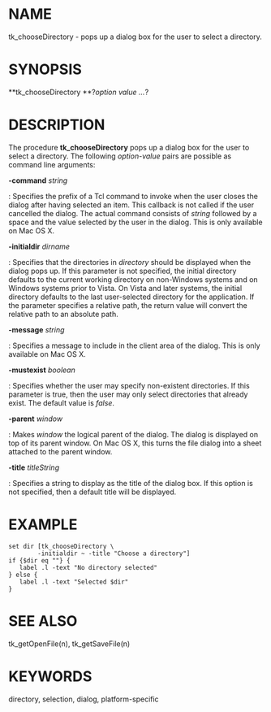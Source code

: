# NAME

tk_chooseDirectory - pops up a dialog box for the user to select a
directory.

# SYNOPSIS

**tk_chooseDirectory **?*option value \...*?

# DESCRIPTION

The procedure **tk_chooseDirectory** pops up a dialog box for the user
to select a directory. The following *option-value* pairs are possible
as command line arguments:

**-command** *string*

:   Specifies the prefix of a Tcl command to invoke when the user closes
    the dialog after having selected an item. This callback is not
    called if the user cancelled the dialog. The actual command consists
    of *string* followed by a space and the value selected by the user
    in the dialog. This is only available on Mac OS X.

**-initialdir** *dirname*

:   Specifies that the directories in *directory* should be displayed
    when the dialog pops up. If this parameter is not specified, the
    initial directory defaults to the current working directory on
    non-Windows systems and on Windows systems prior to Vista. On Vista
    and later systems, the initial directory defaults to the last
    user-selected directory for the application. If the parameter
    specifies a relative path, the return value will convert the
    relative path to an absolute path.

**-message** *string*

:   Specifies a message to include in the client area of the dialog.
    This is only available on Mac OS X.

**-mustexist** *boolean*

:   Specifies whether the user may specify non-existent directories. If
    this parameter is true, then the user may only select directories
    that already exist. The default value is *false*.

**-parent** *window*

:   Makes *window* the logical parent of the dialog. The dialog is
    displayed on top of its parent window. On Mac OS X, this turns the
    file dialog into a sheet attached to the parent window.

**-title** *titleString*

:   Specifies a string to display as the title of the dialog box. If
    this option is not specified, then a default title will be
    displayed.

# EXAMPLE

    set dir [tk_chooseDirectory \
            -initialdir ~ -title "Choose a directory"]
    if {$dir eq ""} {
       label .l -text "No directory selected"
    } else {
       label .l -text "Selected $dir"
    }

# SEE ALSO

tk_getOpenFile(n), tk_getSaveFile(n)

# KEYWORDS

directory, selection, dialog, platform-specific
